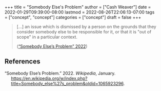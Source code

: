 +++
title = "Somebody Else's Problem"
author = ["Cash Weaver"]
date = 2022-01-29T09:39:00-08:00
lastmod = 2022-08-26T22:06:13-07:00
tags = ["concept", "concept"]
categories = ["concept"]
draft = false
+++

> [...] an issue which is dismissed by a person on the grounds that they consider somebody else to be responsible for it, or that it is "out of scope" in a particular context.
>
> (<a href="#citeproc_bib_item_1">“Somebody Else’s Problem” 2022</a>)

## References

<style>.csl-entry{text-indent: -1.5em; margin-left: 1.5em;}</style><div class="csl-bib-body">
  <div class="csl-entry"><a id="citeproc_bib_item_1"></a>“Somebody Else’s Problem.” 2022. <i>Wikipedia</i>, January. <a href="https://en.wikipedia.org/w/index.php?title=Somebody_else%27s_problem&oldid=1065923296">https://en.wikipedia.org/w/index.php?title=Somebody_else%27s_problem&#38;oldid=1065923296</a>.</div>
</div>
